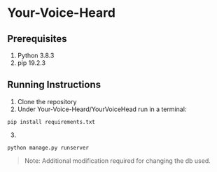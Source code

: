 # Your-Voice-Heard
## Prerequisites
1. Python 3.8.3
2. pip 19.2.3
## Running Instructions

1. Clone the repository
2. Under Your-Voice-Heard/YourVoiceHead run in a terminal:
```
pip install requirements.txt
```
3. 
```
python manage.py runserver
```

> Note: Additional modification required for changing the db used.
